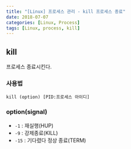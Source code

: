 ```yaml
---
title: "[Linux] 프로세스 관리 - kill 프로세스 종료"
date: 2018-07-07
categories: [Linux, Process]
tags: [Linux, process, kill]
---
```


## kill
프로세스 종료시킨다.

### 사용법
```
kill (option) [PID:프로세스 아이디]
```

### option(signal)
- `-1` : 재실행(HUP)
- `-9` : 강제종료(KILL)
- `-15` : 기다렸다 정상 종료(TERM)